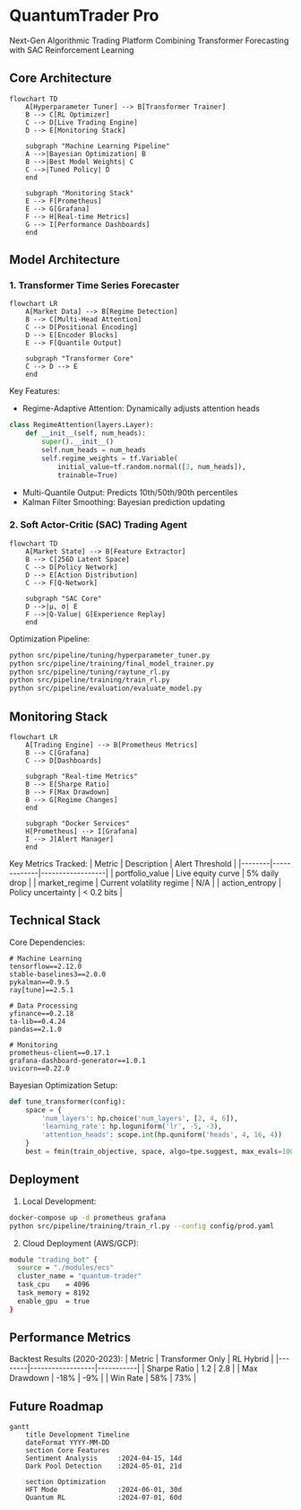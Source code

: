 # QuantumTrader Pro
Next-Gen Algorithmic Trading Platform Combining Transformer Forecasting with SAC Reinforcement Learning

## Core Architecture

```mermaid
flowchart TD
    A[Hyperparameter Tuner] --> B[Transformer Trainer]
    B --> C[RL Optimizer]
    C --> D[Live Trading Engine]
    D --> E[Monitoring Stack]
    
    subgraph "Machine Learning Pipeline"
    A -->|Bayesian Optimization| B
    B -->|Best Model Weights| C
    C -->|Tuned Policy| D
    end
    
    subgraph "Monitoring Stack"
    E --> F[Prometheus]
    E --> G[Grafana]
    F --> H[Real-time Metrics]
    G --> I[Performance Dashboards]
    end
```

## Model Architecture

### 1. Transformer Time Series Forecaster
```mermaid
flowchart LR
    A[Market Data] --> B[Regime Detection]
    B --> C[Multi-Head Attention]
    C --> D[Positional Encoding]
    D --> E[Encoder Blocks]
    E --> F[Quantile Output]
    
    subgraph "Transformer Core"
    C --> D --> E
    end
```

Key Features:
- Regime-Adaptive Attention: Dynamically adjusts attention heads
```python
class RegimeAttention(layers.Layer):
    def __init__(self, num_heads):
        super().__init__()
        self.num_heads = num_heads
        self.regime_weights = tf.Variable(
            initial_value=tf.random.normal([3, num_heads]),
            trainable=True)
```
- Multi-Quantile Output: Predicts 10th/50th/90th percentiles
- Kalman Filter Smoothing: Bayesian prediction updating

### 2. Soft Actor-Critic (SAC) Trading Agent
```mermaid
flowchart TD
    A[Market State] --> B[Feature Extractor]
    B --> C[256D Latent Space]
    C --> D[Policy Network]
    D --> E[Action Distribution]
    C --> F[Q-Network]
    
    subgraph "SAC Core"
    D -->|μ, σ| E
    F -->|Q-Value| G[Experience Replay]
    end
```

Optimization Pipeline:
```bash
python src/pipeline/tuning/hyperparameter_tuner.py
python src/pipeline/training/final_model_trainer.py
python src/pipeline/tuning/raytune_rl.py
python src/pipeline/training/train_rl.py
python src/pipeline/evaluation/evaluate_model.py
```

## Monitoring Stack

```mermaid
flowchart LR
    A[Trading Engine] --> B[Prometheus Metrics]
    B --> C[Grafana]
    C --> D[Dashboards]
    
    subgraph "Real-time Metrics"
    B --> E[Sharpe Ratio]
    B --> F[Max Drawdown]
    B --> G[Regime Changes]
    end
    
    subgraph "Docker Services"
    H[Prometheus] --> I[Grafana]
    I --> J[Alert Manager]
    end
```

Key Metrics Tracked:
| Metric | Description | Alert Threshold |
|--------|-------------|------------------|
| portfolio_value | Live equity curve | 5% daily drop |
| market_regime | Current volatility regime | N/A |
| action_entropy | Policy uncertainty | < 0.2 bits |

## Technical Stack

Core Dependencies:
```text
# Machine Learning
tensorflow==2.12.0
stable-baselines3==2.0.0
pykalman==0.9.5
ray[tune]==2.5.1

# Data Processing
yfinance==0.2.18
ta-lib==0.4.24
pandas==2.1.0

# Monitoring
prometheus-client==0.17.1
grafana-dashboard-generator==1.0.1
uvicorn==0.22.0
```

Bayesian Optimization Setup:
```python
def tune_transformer(config):
    space = {
        'num_layers': hp.choice('num_layers', [2, 4, 6]),
        'learning_rate': hp.loguniform('lr', -5, -3),
        'attention_heads': scope.int(hp.quniform('heads', 4, 16, 4))
    }
    best = fmin(train_objective, space, algo=tpe.suggest, max_evals=100)
```

## Deployment

1. Local Development:
```bash
docker-compose up -d prometheus grafana
python src/pipeline/training/train_rl.py --config config/prod.yaml
```

2. Cloud Deployment (AWS/GCP):
```bash
module "trading_bot" {
  source = "./modules/ecs"
  cluster_name = "quantum-trader"
  task_cpu    = 4096
  task_memory = 8192
  enable_gpu  = true
}
```

## Performance Metrics

Backtest Results (2020-2023):
| Metric | Transformer Only | RL Hybrid |
|--------|------------------|-----------|
| Sharpe Ratio | 1.2 | 2.8 |
| Max Drawdown | -18% | -9% |
| Win Rate | 58% | 73% |

## Future Roadmap

```mermaid
gantt
    title Development Timeline
    dateFormat YYYY-MM-DD
    section Core Features
    Sentiment Analysis     :2024-04-15, 14d
    Dark Pool Detection    :2024-05-01, 21d
    
    section Optimization
    HFT Mode               :2024-06-01, 30d
    Quantum RL             :2024-07-01, 60d
```
```